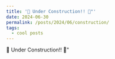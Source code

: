 ```yaml
---
title: '🚧 Under Construction!! 🚧"'
date: 2024-06-30
permalink: /posts/2024/06/construction/
tags:
  - cool posts
---
```


🚧 Under Construction!! 🚧"
